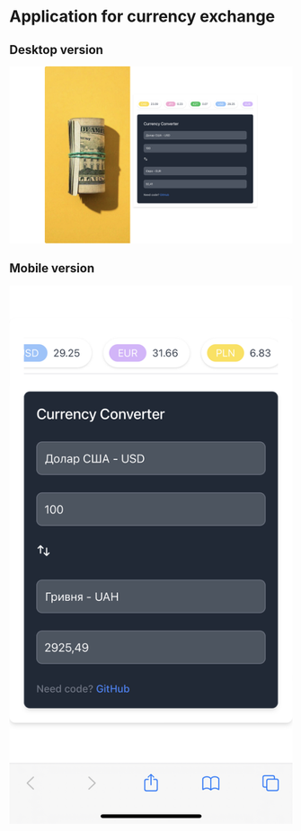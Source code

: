 # Application for currency exchange

## Desktop version 

<div align="center">
    <img src="./public/Screenshot 2022-04-23 at 16.08.03.png" alt="application for currency exchange" />
</div>

## Mobile version

<div align="center" width="400">
    <img src="./public/IMG_7688.PNG" alt="application for currency exchange" />
</div>
